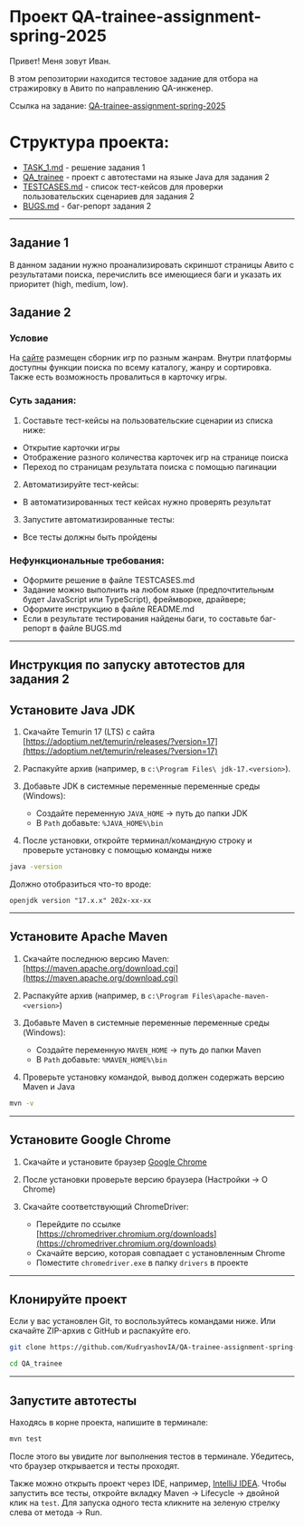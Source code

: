 # Проект QA-trainee-assignment-spring-2025

Привет! Меня зовут Иван. 

В этом репозитории находится тестовое задание для отбора на стражировку в Авито по направлению QA-инженер.

Ссылка на задание: [QA-trainee-assignment-spring-2025](https://github.com/avito-tech/tech-internship/blob/main/Tech%20Internships/QA/QA-trainee-assignment-spring-2025/QA-trainee-assignment-spring-2025.md)

# Структура проекта:
 - [TASK_1.md](./TASK_1.md) - решение задания 1
 - [QA_trainee](./QA_trainee) - проект с автотестами на языке Java для задания 2
 - [TESTCASES.md](./TESTCASES.md) - список тест-кейсов для проверки пользовательских сценариев для задания 2
 - [BUGS.md](./BUGS.md) - баг-репорт задания 2

---
## Задание 1

В данном задании нужно проанализировать скриншот страницы Авито с результатами поиска, перечислить все имеющиеся баги и указать их приоритет (high, medium, low).

## Задание 2

### Условие
На [сайте](https://makarovartem.github.io/frontend-avito-tech-test-assignment) размещен сборник игр по разным жанрам. Внутри платформы доступны функции поиска по всему каталогу, жанру и сортировка.  Также есть возможность провалиться в карточку игры.

### Суть задания:
1. Составьте тест-кейсы на пользовательские сценарии из списка ниже:
* Открытие карточки игры
* Отображение разного количества карточек игр на странице поиска
* Переход по страницам результата поиска с помощью пагинации
2. Автоматизируйте тест-кейсы:
* В автоматизированных тест кейсах нужно проверять результат
3. Запустите автоматизированные тесты:
* Все тесты должны быть пройдены

### Нефункциональные требования:
* Оформите решение в файле TESTCASES.md
* Задание можно выполнить на любом языке (предпочтительным будет JavaScript или TypeScript), фреймворке, драйвере;
* Оформите инструкцию в файле README.md
* Если в результате тестирования найдены баги, то составьте баг-репорт в файле BUGS.md
---

## Инструкция по запуску автотестов для задания 2 

##  Установите Java JDK

1. Скачайте Temurin 17 (LTS) с сайта [https://adoptium.net/temurin/releases/?version=17](https://adoptium.net/temurin/releases/?version=17)
2. Распакуйте архив (например, в `c:\Program Files\ jdk-17.<version>`).
3. Добавьте JDK в системные переменные переменные среды (Windows):
   - Создайте переменную `JAVA_HOME` → путь до папки JDK
   - В `Path` добавьте: `%JAVA_HOME%\bin`
     
4. После установки, откройте терминал/командную строку и проверьте установку с помощью команды ниже

```bash
java -version
```

Должно отобразиться что-то вроде:

```
openjdk version "17.x.x" 202x-xx-xx
```

---

## Установите Apache Maven

1. Скачайте последнюю версию Maven: [https://maven.apache.org/download.cgi](https://maven.apache.org/download.cgi)
2. Распакуйте архив (например, в `c:\Program Files\apache-maven-<version>`)
3. Добавьте Maven в системные переменные переменные среды (Windows):
   - Создайте переменную `MAVEN_HOME` → путь до папки Maven
   - В `Path` добавьте: `%MAVEN_HOME%\bin`

4. Проверьте установку командой, вывод должен содержать версию Maven и Java

```bash
mvn -v
```
---

## Установите Google Chrome

1. Скачайте и установите браузер [Google Chrome](https://www.google.com/chrome/)
2. После установки проверьте версию браузера (Настройки → О Chrome)
3. Скачайте соответствующий ChromeDriver:
   
   - Перейдите по ссылке [https://chromedriver.chromium.org/downloads](https://chromedriver.chromium.org/downloads)
   - Скачайте версию, которая совпадает с установленным Chrome
   - Поместите `chromedriver.exe` в папку `drivers` в проекте

---

## Клонируйте проект

Если у вас установлен Git, то воспользуйтесь командами ниже. Или скачайте ZIP-архив с GitHub и распакуйте его.

```bash
git clone https://github.com/KudryashovIA/QA-trainee-assignment-spring-2025.git
```
```bash
cd QA_trainee
```
---

## Запустите автотесты

Находясь в корне проекта, напишите в терминале:

```bash
mvn test
```

После этого вы увидите лог выполнения тестов в терминале. Убедитесь, что браузер открывается и тесты проходят.

Также можно открыть проект через IDE, например, [IntelliJ IDEA](https://www.jetbrains.com/idea/). 
Чтобы запустить все тесты, откройте вкладку Maven → Lifecycle → двойной клик на `test`. Для запуска одного теста кликните на зеленую стрелку слева от метода → Run.




